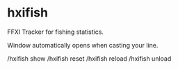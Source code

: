 # hxifish
FFXI Tracker for fishing statistics.

Window automatically opens when casting your line.

/hxifish show
/hxifish reset
/hxifish reload
/hxifish unload
